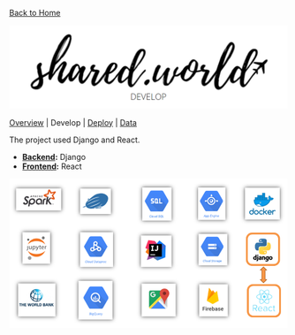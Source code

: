 [Back to Home](https://teanlouise.github.io)

![sw_develop_title](./images/sw_develop_title.PNG)

[Overview](https://teanlouise.github.io/shared-world)     |     Develop    |  [Deploy](https://teanlouise.github.io/shared-world/deploy)    |   [Data](https://teanlouise.github.io/shared-world-data)

The project used Django and React.

- **[Backend](https://teanlouise.github.io/shared-world-backend):** Django
- **[Frontend](https://teanlouise.github.io/shared-world-frontend):** React

![sw_develop_workflow](./images/sw_develop_workflow.png)
